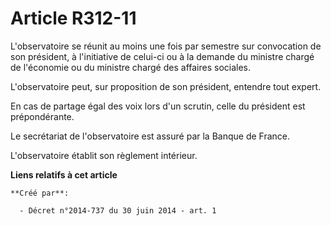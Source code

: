 # Article R312-11

L'observatoire se réunit au moins une fois par semestre sur convocation de son président, à l'initiative de celui-ci ou à la
demande du ministre chargé de l'économie ou du ministre chargé des affaires sociales. 

L'observatoire peut, sur proposition de son président, entendre tout expert. 

En cas de partage égal des voix lors d'un scrutin, celle du président est prépondérante. 

Le secrétariat de l'observatoire est assuré par la Banque de France. 

L'observatoire établit son règlement intérieur.

**Liens relatifs à cet article**

	**Créé par**:

	  - Décret n°2014-737 du 30 juin 2014 - art. 1
